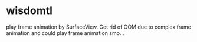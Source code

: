 # wisdomtl
play frame animation by SurfaceView. Get rid of OOM due to complex frame animation and could play frame animation smo…
